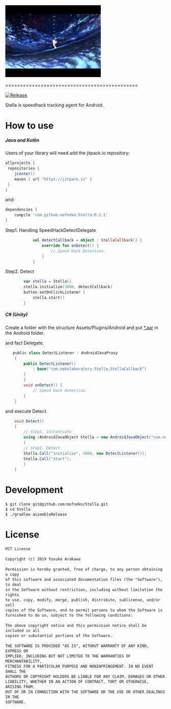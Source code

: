 <img src="./art/Stella.jpg" alt="Stella" style="width:300px;"/>

=============================================

[![Release](https://jitpack.io/v/mofneko/Stella.svg)](https://jitpack.io/#mofneko/Stella)

Stella is speedhack tracking agent for Android.

# How to use

##### Java and Kotlin

Users of your library will need add the jitpack.io repository:

```gradle
allprojects {
 repositories {
    jcenter()
    maven { url "https://jitpack.io" }
 }
}
```

and:

```gradle
dependencies {
    compile 'com.github.mofneko:Stella:0.1.1'
}
```

Step1. Handling SpeedHackDetectDelegate

```kotlin
            val detectCallback = object : StellaCallback() {
                override fun onDetect() {
                    // Speed Hack Detection.
                }
            }
```

Step2. Detect

```kotlin
        var stella = Stella()
        stella.initialize(3000, detectCallback)
        button.setOnClickListener {
            stella.start()
        }
```

##### C# (Unity)
Create a folder with the structure Assets/Plugins/Android and put [*.aar](https://github.com/mofneko/Stella/blob/master/aar/) in the Android folder.

and fact Delegate.

```C# (Unity)
　　public class DetectListener : AndroidJavaProxy
    {
        public DetectListener()
            : base("com.nekolaboratory.Stella.StellaCallback")
        {
        }
        void onDetect() {
            // Speed Hack Detection.
        }
    }
```

and execute Detect.

```C# (Unity)
    void Detect()
    {
        // Step1. Instantiate
        using (AndroidJavaObject Stella = new AndroidJavaObject("com.nekolaboratory.Stella.Stella"))
        {
        // Step2. Detect
        Stella.Call("initialize", 3000, new DetectListener());
        Stella.Call("start");
        }
    }
```

# Development

```
$ git clone git@github.com:mofneko/Stella.git
$ cd Stella
$ ./gradlew assembleRelease
```

# License

```
MIT License

Copyright (c) 2019 Yusuke Arakawa

Permission is hereby granted, free of charge, to any person obtaining a copy
of this software and associated documentation files (the "Software"), to deal
in the Software without restriction, including without limitation the rights
to use, copy, modify, merge, publish, distribute, sublicense, and/or sell
copies of the Software, and to permit persons to whom the Software is
furnished to do so, subject to the following conditions:

The above copyright notice and this permission notice shall be included in all
copies or substantial portions of the Software.

THE SOFTWARE IS PROVIDED "AS IS", WITHOUT WARRANTY OF ANY KIND, EXPRESS OR
IMPLIED, INCLUDING BUT NOT LIMITED TO THE WARRANTIES OF MERCHANTABILITY,
FITNESS FOR A PARTICULAR PURPOSE AND NONINFRINGEMENT. IN NO EVENT SHALL THE
AUTHORS OR COPYRIGHT HOLDERS BE LIABLE FOR ANY CLAIM, DAMAGES OR OTHER
LIABILITY, WHETHER IN AN ACTION OF CONTRACT, TORT OR OTHERWISE, ARISING FROM,
OUT OF OR IN CONNECTION WITH THE SOFTWARE OR THE USE OR OTHER DEALINGS IN THE
SOFTWARE.
```
